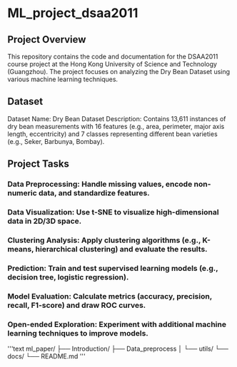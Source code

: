 # ML_project_dsaa2011
## Project Overview
This repository contains the code and documentation for the DSAA2011 course project at the Hong Kong University of Science and Technology (Guangzhou). The project focuses on analyzing the Dry Bean Dataset using various machine learning techniques.
## Dataset
Dataset Name: Dry Bean Dataset
Description: Contains 13,611 instances of dry bean measurements with 16 features (e.g., area, perimeter, major axis length, eccentricity) and 7 classes representing different bean varieties (e.g., Seker, Barbunya, Bombay).
## Project Tasks
### Data Preprocessing: Handle missing values, encode non-numeric data, and standardize features.
### Data Visualization: Use t-SNE to visualize high-dimensional data in 2D/3D space.
### Clustering Analysis: Apply clustering algorithms (e.g., K-means, hierarchical clustering) and evaluate the results.
### Prediction: Train and test supervised learning models (e.g., decision tree, logistic regression).
### Model Evaluation: Calculate metrics (accuracy, precision, recall, F1-score) and draw ROC curves.
### Open-ended Exploration: Experiment with additional machine learning techniques to improve models.


'''text
ml_paper/
├── Introduction/
├── Data_preprocess
│   └── utils/
└── docs/
    └── README.md
'''
